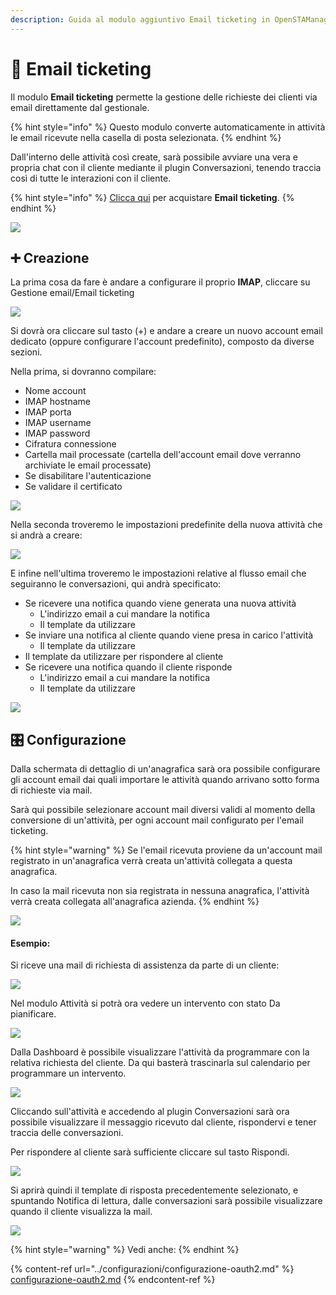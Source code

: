 ```yaml
---
description: Guida al modulo aggiuntivo Email ticketing in OpenSTAManager
---
```


# 📗 Email ticketing

Il modulo **Email ticketing** permette la gestione delle richieste dei clienti via email direttamente dal gestionale.&#x20;

{% hint style="info" %}
Questo modulo converte automaticamente in attività le email ricevute nella casella di posta selezionata.
{% endhint %}

Dall'interno delle attività così create, sarà possibile avviare una vera e propria chat con il cliente mediante il plugin Conversazioni, tenendo traccia così di tutte le interazioni con il cliente.

{% hint style="info" %}
[Clicca qui](https://shop.openstamanager.com/prodotto/email-ticketing/) per acquistare **Email ticketing**.
{% endhint %}

![](<../.gitbook/assets/immagine (320).png>)

## ➕ Creazione

La prima cosa da fare è andare a configurare il proprio **IMAP**, cliccare su Gestione email/Email ticketing

![](<../.gitbook/assets/image (338).png>)

Si dovrà ora cliccare sul tasto (+) e andare a creare un nuovo account email dedicato (oppure configurare l'account predefinito), composto da diverse sezioni.

Nella prima, si dovranno compilare:

* Nome account
* IMAP hostname
* IMAP porta
* IMAP username
* IMAP password
* Cifratura connessione
* Cartella mail processate (cartella dell'account email dove verranno archiviate le email processate)
* Se disabilitare l'autenticazione
* Se validare il certificato

![](<../.gitbook/assets/immagine (331).png>)

Nella seconda troveremo le impostazioni predefinite della nuova attività che si andrà a creare:

![](<../.gitbook/assets/immagine (313).png>)

E infine nell'ultima troveremo le impostazioni relative al flusso email che seguiranno le conversazioni, qui andrà specificato:

* Se ricevere una notifica quando viene generata una nuova attività
  * L'indirizzo email a cui mandare la notifica
  * Il template da utilizzare
* Se inviare una notifica al cliente quando viene presa in carico l'attività
  * Il template da utilizzare
* Il template da utilizzare per rispondere al cliente
* Se ricevere una notifica quando il cliente risponde
  * L'indirizzo email a cui mandare la notifica
  * Il template da utilizzare

![](<../.gitbook/assets/immagine (309).png>)

## 🎛️ Configurazione

Dalla schermata di dettaglio di un'anagrafica sarà ora possibile configurare gli account email dai quali importare le attività quando arrivano sotto forma di richieste via mail.

Sarà qui possibile selezionare account mail diversi validi al momento della conversione di un'attività, per ogni account mail configurato per l'email ticketing.

{% hint style="warning" %}
Se l'email ricevuta proviene da un'account mail registrato in un'anagrafica verrà creata un'attività collegata a questa anagrafica.

In caso la mail ricevuta non sia registrata in nessuna anagrafica, l'attività verrà creata collegata all'anagrafica azienda.
{% endhint %}

![](<../.gitbook/assets/immagine (337).png>)

#### Esempio:

Si riceve una mail di richiesta di assistenza da parte di un cliente:

&#x20;                                                  ![](../.gitbook/assets/screen.jpg)

Nel modulo Attività si potrà ora vedere un intervento con stato Da pianificare.

![](<../.gitbook/assets/immagine (330).png>)

Dalla Dashboard è possibile visualizzare l'attività da programmare con la relativa richiesta del cliente. Da qui basterà trascinarla sul calendario per programmare un intervento.

![](<../.gitbook/assets/immagine (310).png>)

Cliccando sull'attività e accedendo al plugin Conversazioni sarà ora possibile visualizzare il messaggio ricevuto dal cliente, rispondervi e tener traccia delle conversazioni.

Per rispondere al cliente sarà sufficiente cliccare sul tasto Rispondi.

![](<../.gitbook/assets/immagine (324).png>)

Si aprirà quindi il template di risposta precedentemente selezionato, e spuntando Notifica di lettura, dalle conversazioni sarà possibile visualizzare quando il cliente visualizza la mail.

![](<../.gitbook/assets/immagine (307).png>)

{% hint style="warning" %}
Vedi anche:
{% endhint %}

{% content-ref url="../configurazioni/configurazione-oauth2.md" %}
[configurazione-oauth2.md](../configurazioni/configurazione-oauth2.md)
{% endcontent-ref %}
